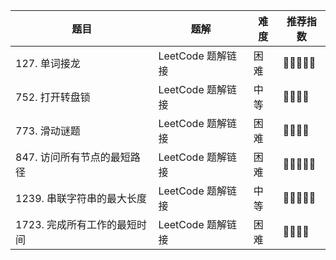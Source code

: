 | 题目 | 题解 | 难度 | 推荐指数 |
| --- | --- | --- | --- |
| 127. 单词接龙 | LeetCode 题解链接 | 困难 | 🤩🤩🤩🤩🤩 |
| 752. 打开转盘锁 | LeetCode 题解链接 | 中等 | 🤩🤩🤩🤩 |
| 773. 滑动谜题 | LeetCode 题解链接 | 困难 | 🤩🤩🤩🤩 |
| 847. 访问所有节点的最短路径 | LeetCode 题解链接 | 困难 | 🤩🤩🤩🤩🤩 |
| 1239. 串联字符串的最大长度 | LeetCode 题解链接 | 中等 | 🤩🤩🤩🤩🤩 |
| 1723. 完成所有工作的最短时间 | LeetCode 题解链接 | 困难 | 🤩🤩🤩🤩 |
